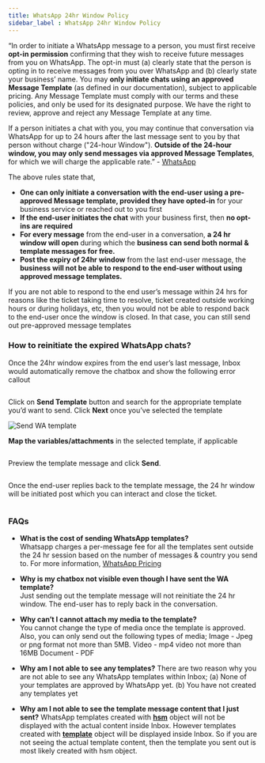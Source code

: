 ```yaml
---
title: WhatsApp 24hr Window Policy
sidebar_label : WhatsApp 24hr Window Policy 
---
```



“In order to initiate a WhatsApp message to a person, you must first receive **opt-in permission** confirming that they wish to receive future messages from you on WhatsApp. The opt-in must (a) clearly state that the person is opting in to receive messages from you over WhatsApp and (b) clearly state your business’ name. You may **only initiate chats using an approved Message Template** (as defined in our documentation), subject to applicable pricing. Any Message Template must comply with our terms and these policies, and only be used for its designated purpose. We have the right to review, approve and reject any Message Template at any time.

If a person initiates a chat with you, you may continue that conversation via WhatsApp for up to 24 hours after the last message sent to you by that person without charge ("24-hour Window"). **Outside of the 24-hour window, you may only send messages via approved Message Templates**, for which we will charge the applicable rate.” - [WhatsApp](https://www.whatsapp.com/legal/business-policy/?lang=en)

The above rules state that,  

-   **One can only initiate a conversation with the end-user using a pre-approved Message template, provided they have opted-in** for your business service or reached out to you first   
-   **If the end-user initiates the chat** with your business first, then **no opt-ins are required**     
-   **For every message** from the end-user in a conversation, **a 24 hr window will open** during which the **business can send both normal & template messages for free.**    
-   **Post the expiry of 24hr window** from the last end-user message, the **business will not be able to respond to the end-user without using approved message templates.**

    
If you are not able to respond to the end user’s message within 24 hrs for reasons like the ticket taking time to resolve, ticket created outside working hours or during holidays, etc, then you would not be able to respond back to the end-user once the window is closed. In that case, you can still send out pre-approved message templates

### How to reinitiate the expired WhatsApp chats?

Once the 24hr window expires from the end user’s last message, Inbox would automatically remove the chatbox and show the following error callout

![<Whatsapp chat expired>](https://cdn.yellowmessenger.com/0FLnwl9mTOFF1643904544902.png)

  

Click on **Send Template** button and search for the appropriate template you’d want to send.
Click **Next** once you’ve selected the template

![Send WA template](https://cdn.yellowmessenger.com/aLue04XbbaL91643903648829.png)

  

**Map the variables/attachments** in the selected template, if applicable

![<Map variables>](https://cdn.yellowmessenger.com/3dQFDMC6EgfW1643903692320.png)

  

Preview the template message and click **Send**.

![<Preview>](https://cdn.yellowmessenger.com/ODIGuBQREBHP1643903753985.png)

  

Once the end-user replies back to the template message, the 24 hr window will be initiated post which you can interact and close the ticket.

![<img>](https://cdn.yellowmessenger.com/819eGvCJiOMk1643903788556.png)

### FAQs

 -   **What is the cost of sending WhatsApp templates?**  
    Whatsapp charges a per-message fee for all the templates sent outside the 24 hr session based on the number of messages & country you send to. For more information, [WhatsApp Pricing ](https://developers.facebook.com/docs/whatsapp/pricing/)
    
 -   **Why is my chatbox not visible even though I have sent the WA template?**  
      Just sending out the template message will not reinitiate the 24 hr window. The end-user has to reply back in the conversation.  
  
 -   **Why can’t I cannot attach my media to the template?**  
    You cannot change the type of media once the template is approved. Also, you can only send out the following types of media;
    Image - Jpeg or png format not more than 5MB.
      Video - mp4 video not more than 16MB
      Document - PDF
	
 - **Why am I not able to see any templates?**
      There are two reason why you are not able to see any WhatsApp templates within Inbox; (a) None of your templates are approved by WhatsApp yet. (b) You have not created any templates yet
	
 - **Why am I not able to see the template message content that I just sent?**
	 WhatsApp templates created with **[hsm](https://developers.facebook.com/docs/whatsapp/api/messages#hsm-object)** object will not be displayed with the actual content inside Inbox. However templates created with **[template](https://developers.facebook.com/docs/whatsapp/api/messages#template-object)** object will be displayed inside Inbox. So if you are not seeing the actual template content, then the template you sent out is most likely created with hsm object. 
	 
